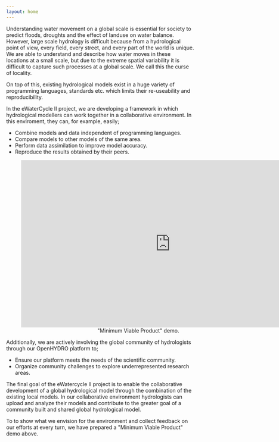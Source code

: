 ```yaml
---
layout: home
---
```



Understanding water movement on a global scale is essential for society 
to predict floods, droughts and the effect of landuse on water balance. 
However, large scale hydrology is difficult because from a hydrological 
point of view, every field, every street, and every part of the world is 
unique. We are able to understand and describe how water moves in these 
locations at a small scale, but due to the extreme spatial variability 
it is difficult to capture such processes at a global scale. We call 
this the curse of locality.

On top of this, existing hydrological models exist in a huge variety of 
programming languages, standards etc. which limits their re-useability
and reproducibility.

In the eWaterCycle II project, we are developing a framework in which 
hydrological modellers can work together in a collaborative environment. 
In this enviroment, they can, for example, easily;
* Combine models and data independent of programming languages.
* Compare models to other models of the same area.
* Perform data assimilation to improve model accuracy.
* Reproduce the results obtained by their peers.


<figure><iframe width="800" height="450" src="https://www.youtube.com/embed/XtLkBb-R9B4" frameborder="0" allowfullscreen></iframe><figcaption style="text-align:right">"Minimum Viable Product" demo.</figcaption></figure>


Additionally, we are actively involving the global community of hydrologists 
through our OpenHYDRO platform to;
* Ensure our platform meets the needs of the scientific community.
* Organize community challenges to explore underrepresented research areas.

The final goal of the eWatercycle II project is to enable the collaborative 
development of a global hydrological model through the combination of the 
existing local models. In our collaborative environment hydrologists can upload
and analyze their models and contribute to the greater goal of a community 
built and shared global hydrological model.

To to show what we envision for the environment and collect feedback on our 
efforts at every turn, we have prepared a "Minimum Viable Product" demo above.


